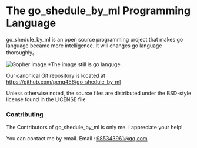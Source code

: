 # The go_shedule_by_ml Programming Language

go_shedule_by_ml is an open source programming project that makes go language became more intelligence.
It will changes go language thoroughly。

![Gopher image](doc/gopher/fiveyears.jpg)
*The image still is go languge.

Our canonical Git repository is located at https://github.com/peng456/go_shedule_by_ml

Unless otherwise noted, the source files are distributed under the
BSD-style license found in the LICENSE file.



### Contributing

The Contributors of go_shedule_by_ml is  only me.
I appreciate your help!

You can contact me by email.
 Email : 985343961@qq.com

